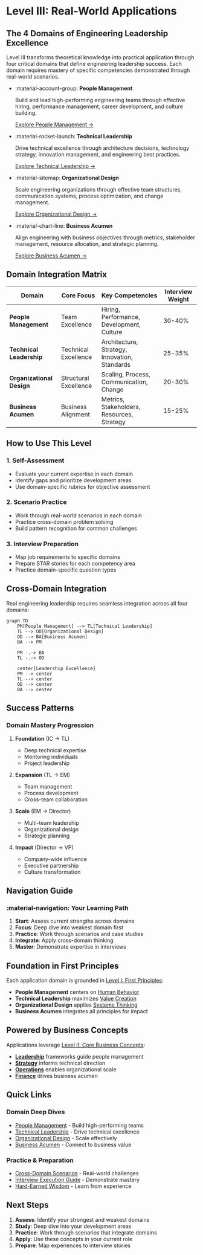 # Level III: Real-World Applications

## The 4 Domains of Engineering Leadership Excellence

Level III transforms theoretical knowledge into practical application through four critical domains that define engineering leadership success. Each domain requires mastery of specific competencies demonstrated through real-world scenarios.

<div class="grid cards" markdown>

-   :material-account-group: **People Management**
    
    Build and lead high-performing engineering teams through effective hiring, performance management, career development, and culture building.
    
    [Explore People Management →](people-management/index.md)

-   :material-rocket-launch: **Technical Leadership**
    
    Drive technical excellence through architecture decisions, technology strategy, innovation management, and engineering best practices.
    
    [Explore Technical Leadership →](technical-leadership/index.md)

-   :material-sitemap: **Organizational Design**
    
    Scale engineering organizations through effective team structures, communication systems, process optimization, and change management.
    
    [Explore Organizational Design →](organizational-design/index.md)

-   :material-chart-line: **Business Acumen**
    
    Align engineering with business objectives through metrics, stakeholder management, resource allocation, and strategic planning.
    
    [Explore Business Acumen →](business-acumen/index.md)

</div>

## Domain Integration Matrix

| Domain | Core Focus | Key Competencies | Interview Weight |
|--------|------------|------------------|------------------|
| **People Management** | Team Excellence | Hiring, Performance, Development, Culture | 30-40% |
| **Technical Leadership** | Technical Excellence | Architecture, Strategy, Innovation, Standards | 25-35% |
| **Organizational Design** | Structural Excellence | Scaling, Process, Communication, Change | 20-30% |
| **Business Acumen** | Business Alignment | Metrics, Stakeholders, Resources, Strategy | 15-25% |

## How to Use This Level

### 1. Self-Assessment
- Evaluate your current expertise in each domain
- Identify gaps and prioritize development areas
- Use domain-specific rubrics for objective assessment

### 2. Scenario Practice
- Work through real-world scenarios in each domain
- Practice cross-domain problem solving
- Build pattern recognition for common challenges

### 3. Interview Preparation
- Map job requirements to specific domains
- Prepare STAR stories for each competency area
- Practice domain-specific question types

## Cross-Domain Integration

Real engineering leadership requires seamless integration across all four domains:

```mermaid
graph TD
    PM[People Management] --> TL[Technical Leadership]
    TL --> OD[Organizational Design]
    OD --> BA[Business Acumen]
    BA --> PM
    
    PM -.-> BA
    TL -.-> OD
    
    center[Leadership Excellence]
    PM --> center
    TL --> center
    OD --> center
    BA --> center
```

## Success Patterns

### Domain Mastery Progression

1. **Foundation** (IC → TL)
   - Deep technical expertise
   - Mentoring individuals
   - Project leadership

2. **Expansion** (TL → EM)
   - Team management
   - Process development
   - Cross-team collaboration

3. **Scale** (EM → Director)
   - Multi-team leadership
   - Organizational design
   - Strategic planning

4. **Impact** (Director → VP)
   - Company-wide influence
   - Executive partnership
   - Culture transformation

## Navigation Guide

<div class="journey-container">
<div class="journey-box" markdown>

### :material-navigation: Your Learning Path

1. **Start**: Assess current strengths across domains
2. **Focus**: Deep dive into weakest domain first
3. **Practice**: Work through scenarios and case studies
4. **Integrate**: Apply cross-domain thinking
5. **Master**: Demonstrate expertise in interviews

</div>
</div>

## Foundation in First Principles

Each application domain is grounded in [Level I: First Principles](../level-1-first-principles/):

- **People Management** centers on [Human Behavior](../level-1-first-principles/human-behavior/)
- **Technical Leadership** maximizes [Value Creation](../level-1-first-principles/value-creation/)
- **Organizational Design** applies [Systems Thinking](../level-1-first-principles/systems-thinking/)
- **Business Acumen** integrates all principles for impact

## Powered by Business Concepts

Applications leverage [Level II: Core Business Concepts](../level-2-core-business/):

- **[Leadership](../level-2-core-business/leadership/)** frameworks guide people management
- **[Strategy](../level-2-core-business/strategy/)** informs technical direction
- **[Operations](../level-2-core-business/operations/)** enables organizational scale
- **[Finance](../level-2-core-business/finance/)** drives business acumen

## Quick Links

### Domain Deep Dives
- [People Management](people-management/index.md) - Build high-performing teams
- [Technical Leadership](technical-leadership/index.md) - Drive technical excellence
- [Organizational Design](organizational-design/index.md) - Scale effectively
- [Business Acumen](business-acumen/index.md) - Connect to business value

### Practice & Preparation
- [Cross-Domain Scenarios](../practice-scenarios/) - Real-world challenges
- [Interview Execution Guide](../level-4-interview-execution/) - Demonstrate mastery
- [Hard-Earned Wisdom](../hard-earned-wisdom/) - Learn from experience

## Next Steps

1. **Assess**: Identify your strongest and weakest domains
2. **Study**: Deep dive into your development areas
3. **Practice**: Work through scenarios that integrate domains
4. **Apply**: Use these concepts in your current role
5. **Prepare**: Map experiences to interview stories